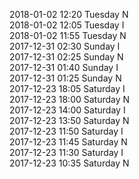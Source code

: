 2018-01-02 12:20 Tuesday  N  
2018-01-02 12:05 Tuesday  I  
2018-01-02 11:55 Tuesday  N  
2017-12-31 02:30 Sunday  I  
2017-12-31 02:25 Sunday  N  
2017-12-31 01:40 Sunday  I  
2017-12-31 01:25 Sunday  N  
2017-12-23 18:05 Saturday  I  
2017-12-23 18:00 Saturday  N  
2017-12-23 14:00 Saturday  I  
2017-12-23 13:50 Saturday  N  
2017-12-23 11:50 Saturday  I  
2017-12-23 11:45 Saturday  N  
2017-12-23 11:30 Saturday  I  
2017-12-23 10:35 Saturday  N  
